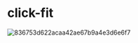 # click-fit
![836753d622acaa42ae67b9a4e3d6e6f7](https://user-images.githubusercontent.com/67443731/207966914-7c724626-d6e7-4170-b9b4-0521dbb5e36d.jpg)
